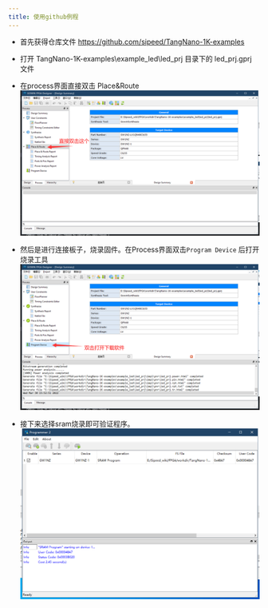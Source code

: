 ```yaml
---
title: 使用github例程
---
```


- 首先获得仓库文件 https://github.com/sipeed/TangNano-1K-examples

- 打开 TangNano-1K-examples\example_led\led_prj 目录下的 led_prj.gprj 文件
- 在process界面直接双击  Place&Route
    ![](./assets/github_nano1K_place&route.png)
- 然后是进行连接板子，烧录固件。在Process界面双击`Program Device` 后打开烧录工具
    ![](./assets/Open_Programmer_nano_1k.png)

- 接下来选择sram烧录即可验证程序。
    ![](./assets/Success_led_nano_1k.png)